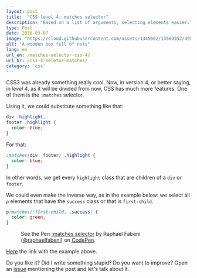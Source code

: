 ```yaml
---
layout: post
title:  "CSS level 4: matches selector"
description: "Based on a list of arguments, selecting elements easier."
type: Post
date: 2016-03-07
image: "https://cloud.githubusercontent.com/assets/1345662/13560552/4958f4e4-e3ff-11e5-8de4-20372d14ab0b.jpg"
alt: "A wooden box full of nuts"
lang: en
url_en: /matches-selector-css-4/
url_br: /css-4-seletor-matches/
category: 'css'
---
```


CSS3 was already something really cool. Now, in version 4, or better saying, in *level 4*, as it will be divided from now, CSS has much more features. One of them is the `:matches` selector.

Using it, we could substitute something like that:

```css
div .highlight,
footer .highlight {
  color: blue;
}
```

For that:

```css
:matches(div, footer) .highlight {
  color: blue;
}
```

In other words, we get every `highlight` class that are children of a `div` or `footer`.

We could even make the inverse way, as in the example below: we select all `p` elements that have the `success` class or that is `first-child`.

```css
p:matches(:first-child, .success) {
  color: green;
}
```

<figure class="text-center loading">
  <p data-height="400" data-theme-id="4240" data-slug-hash="LNGZYx" data-default-tab="result" data-user="raphaelfabeni" class="codepen">See the Pen <a href="http://codepen.io/raphaelfabeni/pen/LNGZYx/">:matches selector</a> by Raphael Fabeni (<a href="http://codepen.io/raphaelfabeni">@raphaelfabeni</a>) on <a href="http://codepen.io">CodePen</a>.</p>
</figure>

[Here](http://codepen.io/raphaelfabeni/pen/LNGZYx/) the link with the example above.

Do you like it? Did I write something stupid? Do you want to improve? Open an [issue](https://github.com/raphaelfabeni/raphaelfabeni.github.io/issues) mentioning the post and let's talk about it.

<script async src="//assets.codepen.io/assets/embed/ei.js"></script>
